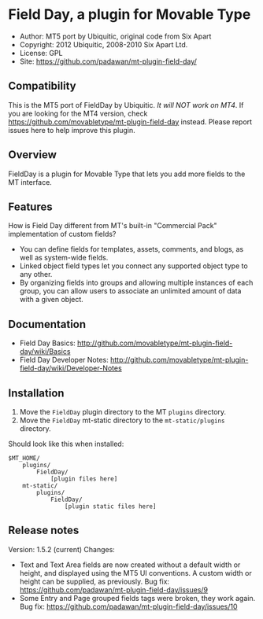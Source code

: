# Field Day, a plugin for Movable Type

* Author: MT5 port by Ubiquitic, original code from Six Apart
* Copyright: 2012 Ubiquitic, 2008-2010 Six Apart Ltd.
* License: GPL
* Site: <https://github.com/padawan/mt-plugin-field-day/>

## Compatibility

This is the MT5 port of FieldDay by Ubiquitic. *It will NOT work on MT4*. If you are looking for the MT4 version, check <https://github.com/movabletype/mt-plugin-field-day> instead.
Please report issues here to help improve this plugin.


## Overview

FieldDay is a plugin for Movable Type that lets you add more fields to the MT
interface.


## Features

How is Field Day different from MT's built-in "Commercial Pack" implementation
of custom fields?

* You can define fields for templates, assets, comments, and blogs, as well as
  system-wide fields.
* Linked object field types let you connect any supported object type to any
  other.
* By organizing fields into groups and allowing multiple instances of each
  group, you can allow users to associate an unlimited amount of data with a
  given object.


## Documentation

* Field Day Basics: <http://github.com/movabletype/mt-plugin-field-day/wiki/Basics>
* Field Day Developer Notes: <http://github.com/movabletype/mt-plugin-field-day/wiki/Developer-Notes>


## Installation

1. Move the `FieldDay` plugin directory to the MT `plugins` directory.
2. Move the `FieldDay` mt-static directory to the `mt-static/plugins`
   directory.

Should look like this when installed:

    $MT_HOME/
        plugins/
            FieldDay/
                [plugin files here]
        mt-static/
            plugins/
                FieldDay/
                    [plugin static files here]


## Release notes

Version: 1.5.2 (current)
Changes:
* Text and Text Area fields are now created without a default width or height, and displayed using the MT5 UI conventions. A custom width or height can be supplied, as previously. Bug fix: https://github.com/padawan/mt-plugin-field-day/issues/9
* Some Entry and Page grouped fields tags were broken, they work again. Bug fix: https://github.com/padawan/mt-plugin-field-day/issues/10
